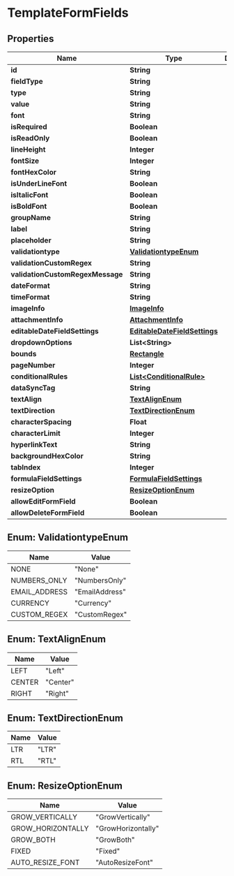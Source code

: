 

# TemplateFormFields


## Properties

| Name | Type | Description | Notes |
|------------ | ------------- | ------------- | -------------|
|**id** | **String** |  |  [optional] |
|**fieldType** | **String** |  |  [optional] |
|**type** | **String** |  |  [optional] |
|**value** | **String** |  |  [optional] |
|**font** | **String** |  |  [optional] |
|**isRequired** | **Boolean** |  |  [optional] |
|**isReadOnly** | **Boolean** |  |  [optional] |
|**lineHeight** | **Integer** |  |  [optional] |
|**fontSize** | **Integer** |  |  [optional] |
|**fontHexColor** | **String** |  |  [optional] |
|**isUnderLineFont** | **Boolean** |  |  [optional] |
|**isItalicFont** | **Boolean** |  |  [optional] |
|**isBoldFont** | **Boolean** |  |  [optional] |
|**groupName** | **String** |  |  [optional] |
|**label** | **String** |  |  [optional] |
|**placeholder** | **String** |  |  [optional] |
|**validationtype** | [**ValidationtypeEnum**](#ValidationtypeEnum) |  |  [optional] |
|**validationCustomRegex** | **String** |  |  [optional] |
|**validationCustomRegexMessage** | **String** |  |  [optional] |
|**dateFormat** | **String** |  |  [optional] |
|**timeFormat** | **String** |  |  [optional] |
|**imageInfo** | [**ImageInfo**](ImageInfo.md) |  |  [optional] |
|**attachmentInfo** | [**AttachmentInfo**](AttachmentInfo.md) |  |  [optional] |
|**editableDateFieldSettings** | [**EditableDateFieldSettings**](EditableDateFieldSettings.md) |  |  [optional] |
|**dropdownOptions** | **List&lt;String&gt;** |  |  [optional] |
|**bounds** | [**Rectangle**](Rectangle.md) |  |  [optional] |
|**pageNumber** | **Integer** |  |  [optional] |
|**conditionalRules** | [**List&lt;ConditionalRule&gt;**](ConditionalRule.md) |  |  [optional] |
|**dataSyncTag** | **String** |  |  [optional] |
|**textAlign** | [**TextAlignEnum**](#TextAlignEnum) |  |  [optional] |
|**textDirection** | [**TextDirectionEnum**](#TextDirectionEnum) |  |  [optional] |
|**characterSpacing** | **Float** |  |  [optional] |
|**characterLimit** | **Integer** |  |  [optional] |
|**hyperlinkText** | **String** |  |  [optional] |
|**backgroundHexColor** | **String** |  |  [optional] |
|**tabIndex** | **Integer** |  |  [optional] |
|**formulaFieldSettings** | [**FormulaFieldSettings**](FormulaFieldSettings.md) |  |  [optional] |
|**resizeOption** | [**ResizeOptionEnum**](#ResizeOptionEnum) |  |  [optional] |
|**allowEditFormField** | **Boolean** |  |  [optional] |
|**allowDeleteFormField** | **Boolean** |  |  [optional] |



## Enum: ValidationtypeEnum

| Name | Value |
|---- | -----|
| NONE | &quot;None&quot; |
| NUMBERS_ONLY | &quot;NumbersOnly&quot; |
| EMAIL_ADDRESS | &quot;EmailAddress&quot; |
| CURRENCY | &quot;Currency&quot; |
| CUSTOM_REGEX | &quot;CustomRegex&quot; |



## Enum: TextAlignEnum

| Name | Value |
|---- | -----|
| LEFT | &quot;Left&quot; |
| CENTER | &quot;Center&quot; |
| RIGHT | &quot;Right&quot; |



## Enum: TextDirectionEnum

| Name | Value |
|---- | -----|
| LTR | &quot;LTR&quot; |
| RTL | &quot;RTL&quot; |



## Enum: ResizeOptionEnum

| Name | Value |
|---- | -----|
| GROW_VERTICALLY | &quot;GrowVertically&quot; |
| GROW_HORIZONTALLY | &quot;GrowHorizontally&quot; |
| GROW_BOTH | &quot;GrowBoth&quot; |
| FIXED | &quot;Fixed&quot; |
| AUTO_RESIZE_FONT | &quot;AutoResizeFont&quot; |



